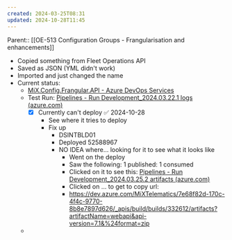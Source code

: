 ```yaml
---
created: 2024-03-25T08:31
updated: 2024-10-28T11:45
---
```

Parent:: [[OE-513 Configuration Groups - Frangularisation and enhancements]]

- Copied something from Fleet Operations API
- Saved as JSON (YML didn't work)
- Imported and just changed the name
- Current status:
	- [MiX.Config.Frangular.API - Azure DevOps Services](https://dev.azure.com/MiXTelematics/DeviceIntegration/_apps/hub/ms.vss-ciworkflow.build-ci-hub?_a=edit-build-definition&id=1427&view=Tab_Tasks)
	- Test Run: [Pipelines - Run Development_2024.03.22.1 logs (azure.com)](https://dev.azure.com/MiXTelematics/DeviceIntegration/_build/results?buildId=332307&view=logs&j=275f1d19-1bd8-5591-b06b-07d489ea915a&t=ff44e5f8-4d79-5f05-21e3-42769c983609)
		- [x] Currently can't deploy ✅ 2024-10-28
			- See where it tries to deploy
			- Fix up
				- DSINTBLD01
				- Deployed 52588967
				- NO IDEA where... looking for it to see what it looks like
					- Went on the deploy
					- Saw the following: 1 published: 1 consumed
					- Clicked on it to see this: [Pipelines - Run Development_2024.03.25.2 artifacts (azure.com)](https://dev.azure.com/MiXTelematics/DeviceIntegration/_build/results?buildId=332612&view=artifacts&pathAsName=false&type=publishedArtifacts)
					- Clicked on ... to get to copy url:
					- https://dev.azure.com/MiXTelematics/7e68f82d-170c-4f4c-9770-8b8e7897d626/_apis/build/builds/332612/artifacts?artifactName=webapi&api-version=7.1&%24format=zip
	- 